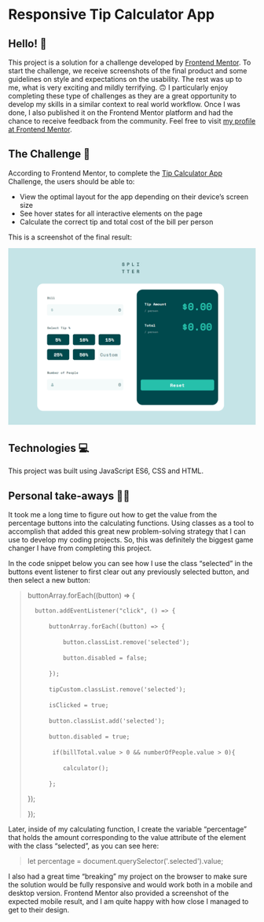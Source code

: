 # Responsive Tip Calculator App

## Hello! 👋

This project is a solution for a challenge developed by [Frontend Mentor](https://www.frontendmentor.io). To start the challenge, we receive screenshots of the final product and some guidelines on style and expectations on the usability. The rest was up to me, what is very exciting and mildly terrifying. 🙃
I particularly enjoy completing these type of challenges as they are a great opportunity to develop my skills in a similar context to real world workflow. Once I was done, I also published it on the Frontend Mentor platform and had the chance to receive feedback from the community. Feel free to visit [my profile at Frontend Mentor]( https://www.frontendmentor.io/profile/ga-bri-ela). 

## The Challenge 🧩

According to Frontend Mentor, to complete the [Tip Calculator App]( https://www.frontendmentor.io/challenges/tip-calculator-app-ugJNGbJUX) Challenge, the users should be able to:
-	View the optimal layout for the app depending on their device’s screen size
-	See hover states for all interactive elements on the page 
-	Calculate the correct tip and total cost of the bill per person

This is a screenshot of the final result:

![screenshot of the tip calculator app](https://github.com/ga-bri-ela/Responsive-Tip-Calculator-App/blob/main/splitter%20one.png?raw=true)

## Technologies 💻

This project was built using JavaScript ES6, CSS and HTML.

## Personal take-aways 👩‍💻

It took me a long time to figure out how to get the value from the percentage buttons into the calculating functions. Using classes as a tool to accomplish that added this great new problem-solving strategy that I can use to develop my coding projects. So, this was definitely the biggest game changer I have from completing this project. 

In the code snippet below you can see how I use the class “selected” in the buttons event listener to first clear out any previously selected button, and then select a new button:

> buttonArray.forEach((button) => {
> 
>	    button.addEventListener("click", () => {
>	    
>	        buttonArray.forEach((button) => {
>	        
>	            button.classList.remove('selected');
>	            
>	            button.disabled = false;
>	            
>	        });
>	        
>	        tipCustom.classList.remove('selected');
>	        
>	        isClicked = true;
>	        
>	        button.classList.add('selected');
>	        
>	        button.disabled = true;
>	        
>	         if(billTotal.value > 0 && numberOfPeople.value > 0){
>	         
>	            calculator();
>	            
>           };
>           
>});
>
>});

Later, inside of my calculating function, I create the variable “percentage” that holds the amount corresponding to the value attribute of the element with the class “selected”, as you can see here:

> let percentage = document.querySelector('.selected').value;

I also had a great time “breaking” my project on the browser to make sure the solution would be fully responsive and would work both in a mobile and desktop version. Frontend Mentor also provided a screenshot of the expected mobile result, and I am quite happy with how close I managed to get to their design.




